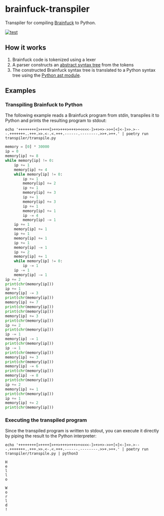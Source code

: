 # brainfuck-transpiler

Transpiler for compiling [Brainfuck](https://en.wikipedia.org/wiki/Brainfuck) to Python.

[![test](https://github.com/coocos/brainfuck-transpiler/actions/workflows/test.yml/badge.svg)](https://github.com/coocos/brainfuck-transpiler/actions/workflows/test.yml)

## How it works

1. Brainfuck code is tokenized using a lexer
2. A parser constructs an [abstract syntax tree](https://en.wikipedia.org/wiki/Abstract_syntax_tree) from the tokens
3. The constructed Brainfuck syntax tree is translated to a Python syntax tree using the [Python ast module](https://docs.python.org/3/library/ast.html).

## Examples

### Transpiling Brainfuck to Python

The following example reads a Brainfuck program from stdin, transpiles it to Python and prints the resulting program to stdout:

```shell
echo '++++++++[>++++[>++>+++>+++>+<<<<-]>+>+>->>+[<]<-]>>.>---.+++++++..+++.>>.<-.<.+++.------.--------.>>+.>++.' | poetry run transpiler/transpile.py
```

```python
memory = [0] * 30000
ip = 0
memory[ip] += 8
while memory[ip] != 0:
    ip += 1
    memory[ip] += 4
    while memory[ip] != 0:
        ip += 1
        memory[ip] += 2
        ip += 1
        memory[ip] += 3
        ip += 1
        memory[ip] += 3
        ip += 1
        memory[ip] += 1
        ip -= 4
        memory[ip] -= 1
    ip += 1
    memory[ip] += 1
    ip += 1
    memory[ip] += 1
    ip += 1
    memory[ip] -= 1
    ip += 2
    memory[ip] += 1
    while memory[ip] != 0:
        ip -= 1
    ip -= 1
    memory[ip] -= 1
ip += 2
print(chr(memory[ip]))
ip += 1
memory[ip] -= 3
print(chr(memory[ip]))
memory[ip] += 7
print(chr(memory[ip]))
print(chr(memory[ip]))
memory[ip] += 3
print(chr(memory[ip]))
ip += 2
print(chr(memory[ip]))
ip -= 1
memory[ip] -= 1
print(chr(memory[ip]))
ip -= 1
print(chr(memory[ip]))
memory[ip] += 3
print(chr(memory[ip]))
memory[ip] -= 6
print(chr(memory[ip]))
memory[ip] -= 8
print(chr(memory[ip]))
ip += 2
memory[ip] += 1
print(chr(memory[ip]))
ip += 1
memory[ip] += 2
print(chr(memory[ip]))
```

### Executing the transpiled program

Since the transpiled program is written to stdout, you can execute it directly by piping the result to the Python interpreter:

```shell
echo '++++++++[>++++[>++>+++>+++>+<<<<-]>+>+>->>+[<]<-]>>.>---.+++++++..+++.>>.<-.<.+++.------.--------.>>+.>++.' | poetry run transpiler/transpile.py | python3

H
e
l
l
o

W
o
r
l
d
!
```
